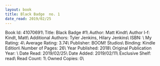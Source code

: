 ```yaml
---
layout: book
title: Black Badge  no. 1
date_read: 2019/02/25
---
```


Book Id: 41070691\ 
Title: Black Badge #1\ 
Author: Matt Kindt\ 
Author l-f: Kindt, Matt\ 
Additional Authors: Tyler Jenkins, Hilary Jenkins\ 
ISBN: \ 
My Rating: 4\ 
Average Rating: 3.74\ 
Publisher: BOOM! Studios\ 
Binding: Kindle Edition\ 
Number of Pages: 26\ 
Year Published: 2018\ 
Original Publication Year: \ 
Date Read: 2019/02/25\ 
Date Added: 2019/02/11\ 
Exclusive Shelf: read\ 
Read Count: 1\ 
Owned Copies: 0\ 


